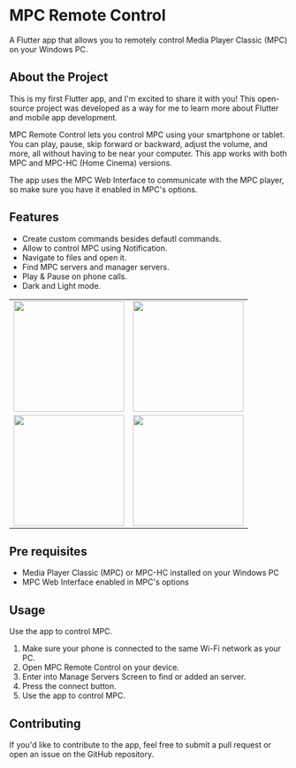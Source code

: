 # MPC Remote Control

A Flutter app that allows you to remotely control Media Player Classic (MPC) on your Windows PC.


## About the Project
This is my first Flutter app, and I'm excited to share it with you! This open-source project was developed as a way for me to learn more about Flutter and mobile app development.

MPC Remote Control lets you control MPC using your smartphone or tablet. You can play, pause, skip forward or backward, adjust the volume, and more, all without having to be near your computer. This app works with both MPC and MPC-HC (Home Cinema) versions.

The app uses the MPC Web Interface to communicate with the MPC player, so make sure you have it enabled in MPC's options.

## Features
- Create custom commands besides defautl commands.
- Allow to control MPC using Notification.
- Navigate to files and open it.
- Find MPC servers and manager servers.
- Play & Pause on phone calls.
- Dark and Light mode.

|       |       |
|:------|------:|
<img src="https://user-images.githubusercontent.com/74125222/236629281-e3fa5b29-81fc-495c-86b4-97054485d741.gif" width="200">|<img src="https://user-images.githubusercontent.com/74125222/236630345-336449b0-4b31-48f7-bb5a-a4a4bdc2e8c3.gif" width="200">
<img src="https://user-images.githubusercontent.com/74125222/236630830-39472fb8-34bb-48f3-8000-cb07ef11a259.gif" width="200">|<img src="https://user-images.githubusercontent.com/74125222/236628499-7af30f3f-d11e-436d-bf3d-a88ecd270594.gif" width="200">|



## Pre requisites
- Media Player Classic (MPC) or MPC-HC installed on your Windows PC
- MPC Web Interface enabled in MPC's options


## Usage
Use the app to control MPC.
1. Make sure your phone is connected to the same Wi-Fi network as your PC.
2. Open MPC Remote Control on your device.
3. Enter into Manage Servers Screen to find or added an server.
4. Press the connect button.
5. Use the app to control MPC.



## Contributing
If you'd like to contribute to the app, feel free to submit a pull request or open an issue on the GitHub repository.
